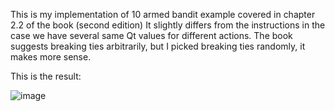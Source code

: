 This is my implementation of 10 armed bandit example covered in chapter 2.2 of the book (second edition)
It slightly differs from the instructions in the case we have several same Qt values for different actions.
The book suggests breaking ties arbitrarily, but I picked breaking ties randomly, it makes more sense.

This is the result:

![image](resultspng.png "Results")

